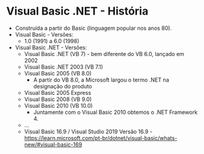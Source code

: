 # Visual Basic .NET - História

- Construída a partir do Basic (linguagem popular nos anos 80).
- Visual Basic - Versões:
    - 1.0 (1991) a 6.0 (1998)
- Visual Basic .NET - Versões:    
    - Visual Basic .NET  (VB 7) - bem diferente do VB 6.0, lançado em 2002
    - Visual Basic .NET 2003  (VB 7.1)
    - Visual Basic 2005 (VB 8.0) 
        - A partir do VB 8.0, a Microsoft largou o termo .NET na designação do produto
    - Visual Basic 2005 Express
    - Visual Basic 2008 (VB 9.0)
    - Visual Basic 2010 (VB 10.0)
        - Juntamente com o Visual Basic 2010 obtemos o .NET Framework 4.
    - ...
    - Visual Basic 16.9 / Visual Studio 2019 Versão 16.9 - https://learn.microsoft.com/pt-br/dotnet/visual-basic/whats-new/#visual-basic-169
    